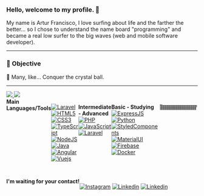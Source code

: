 ### Hello, welcome to my profile. 👋

My name is Artur Francisco, I love surfing about life and the farther the better... so I chose to understand the name board "programming" and became a real low surfer to the big waves (web and mobile software developer).

---

### 🎯 Objective
<p>📌 Many, like... Conquer the crystal ball.</p> 

---

 <div>
  <a href="https://github.com/2APF">
  <img height="160em" src="https://github-readme-stats.vercel.app/api?username=2APF&show_icons=true&theme=dark&include_all_commits=true&count_private=true"/>
  <img height="160em" src="https://github-readme-stats.vercel.app/api/top-langs/?username=2APF&layout=compact&langs_count=7&theme=dark"/>
  </a>
</div>


<div style="display: flex"><br>
   <strong>Main Languages/Tools</strong>

   [![Laravel](https://img.shields.io/badge/laravel-%23E34F26.svg?style=for-the-badge&logo=laravel&logoColor=white)](https://www.laravel.com/) 
   [![HTML5](https://img.shields.io/badge/html5-%23E34F26.svg?style=for-the-badge&logo=html5&logoColor=white)](https://www.w3.org/html/) 
   [![CSS3](https://img.shields.io/badge/css3-%231572B6.svg?style=for-the-badge&logo=css3&logoColor=white)](https://www.w3.org/Style/CSS/)
   [![TypeScript](https://img.shields.io/badge/typescript-3178C6?logo=typescript&logoColor=fff&style=for-the-badge)](https://www.typescriptlang.org/)
   [![NodeJS](https://img.shields.io/badge/Node.js-339933?logo=Node.js&logoColor=fff&style=for-the-badge)](https://nodejs.org/en/)
   [![Java](https://img.shields.io/badge/Java-007396?logo=Java&logoColor=000&style=for-the-badge)](https://www.java.com/en/)
   [![Angular](https://img.shields.io/badge/Angular-007396?logo=Angular&logoColor=000&style=for-the-badge)](https://www.angular.com/)
   [![Vuejs](https://img.shields.io/badge/vue.js-339933?logo=vue.js&logoColor=fff&style=for-the-badge)](https://www.vuejs.com/)
 
   <strong>Intermediate - Advanced</strong><br>
   [![PHP](https://img.shields.io/badge/php-3178C6?logo=php&logoColor=fff&style=for-the-badge)](https://www.php.org/)
   [![JavaScript](https://img.shields.io/badge/javascript-F7DF1E?logo=javascript&logoColor=000&style=for-the-badge)](https://www.javascript.com/)
   [![Laravel](https://img.shields.io/badge/laravel-%23E34F26.svg?style=for-the-badge&logo=laravel&logoColor=white)](https://www.laravel.com/) 
 
   <strong>Basic - Studying</strong><br>
   [![ExpressJS](https://img.shields.io/badge/Express-009a36?logo=Express&logoColor=000&style=for-the-badge)](https://expressjs.com/)
   [![Python](https://img.shields.io/badge/Python-3776ab?logo=Python&logoColor=fff&style=for-the-badge)](https://www.python.org/)  
   [![StyledComponents](https://img.shields.io/badge/styledcomponents-DB7093?logo=styled-components&logoColor=fff&style=for-the-badge)](https://styled-components.com/)
   [![MaterialUI](https://img.shields.io/badge/MaterialUI-0081CB?logo=Material-UI&logoColor=fff&style=for-the-badge)](https://mui.com/pt/)
   [![Firebase](https://img.shields.io/badge/Firebase-FFCA28?logo=Firebase&logoColor=000&style=for-the-badge)](https://firebase.google.com/)
   [![Docker](https://img.shields.io/badge/docker-%23E34F26.svg?style=for-the-badge&logo=docker&logoColor=white)](https://docker.org/)

 
  ![Snake animation](https://github.com/2APF/2APF/blob/output/github-contribution-grid-snake.svg)
</div>


  
  ##







<div style="display: flex"><br>
   <strong>I'm waiting for your contact!</strong>
 
 
   [![Instagram](https://img.shields.io/badge/instagram-%23E34F26.svg?style=for-the-badge&logo=instagram&logoColor=white)](https://instagram.com/arturabiliopf) 
   [![Linkedin](https://img.shields.io/badge/linkedin-3178C6?logo=linkedin&logoColor=fff&style=for-the-badge)](https://www.linkedin.com/in/2apf)
   [![Linkedin](https://img.shields.io/badge/gmail-3178C6?logo=gmail&logoColor=23333&style=for-the-badge)](mailto:arturabiliopf@gmail.com)
 
</div>




<!--

### Hello, welcome to my profile. 👋

My name is Artur Francisco, I love surfing about life and the farther the better... so I chose to understand the name board "programming" and became a real low surfer to the big waves (web and mobile software developer).
<!--
**2APF/2APF** is a ✨ _special_ ✨ repository because its `README.md` (this file) appears on your GitHub profile.
![Snake animation](https://github.com/2APF/2APF/blob/output/github-contribution-grid-snake.svg)
Here are some ideas to get you started:

- 🔭 I’m currently working on ...
- 🌱 I’m currently learning ...
- 👯 I’m looking to collaborate on ...
- 🤔 I’m looking for help with ...
- 💬 Ask me about ...
- 📫 How to reach me: ...
- 😄 Pronouns: ...
- ⚡ Fun fact: ...

![YOURNAME github stats](https://github-readme-stats.vercel.app/api?username=2APF&show_icons=true&hide_border=true)

-->

